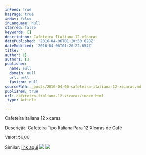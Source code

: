 ```yaml
---
inFeed: true
hasPage: true
inNav: false
inLanguage: null
starred: false
keywords: []
description: Cafeteira Italiana 12 xícaras
datePublished: '2016-04-06T01:20:50.628Z'
dateModified: '2016-04-06T01:20:22.654Z'
title: ''
author: []
authors: []
publisher:
  name: null
  domain: null
  url: null
  favicon: null
sourcePath: _posts/2016-04-06-cafeteira-italiana-12-xicaras.md
published: true
url: cafeteira-italiana-12-xicaras/index.html
_type: Article

---
```

Cafeteira Italiana 12 xícaras

Descrição: Cafeteira Tipo Italiana Para 12 Xícaras de Café

Valor: 50,00

Similar: [link aqui][0]
![](https://the-grid-user-content.s3-us-west-2.amazonaws.com/995495a4-9c43-4f55-9836-2661c642f242.jpg)
![](https://the-grid-user-content.s3-us-west-2.amazonaws.com/2f885fa3-0b9d-41d9-8257-6dcde91c0f3e.jpg)

[0]: https://www.walmart.com.br/item/2173656/sk?utm_source=google-pla&adtype=pla&utm_medium=ppc&utm_term=2173656&utm_campaign=eletroportateis+2173656